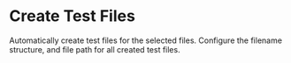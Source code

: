 # Create Test Files

Automatically create test files for the selected files. Configure the filename structure, and file path for all created test files.
